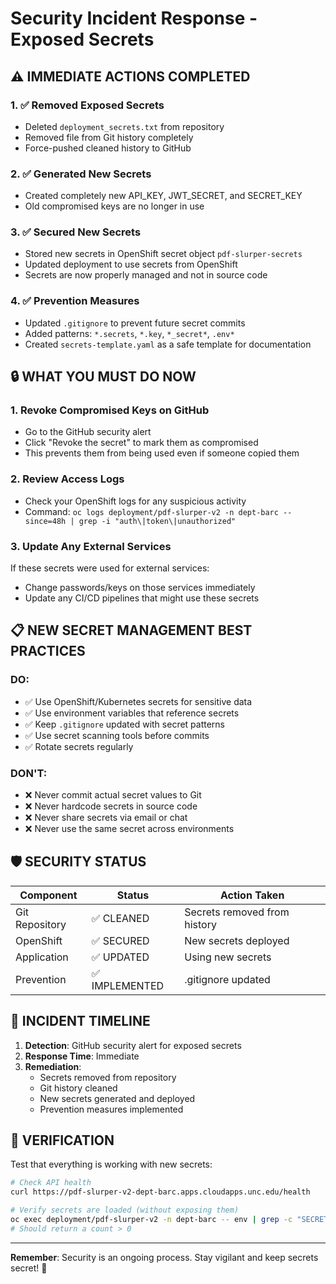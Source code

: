 # Security Incident Response - Exposed Secrets

## ⚠️ IMMEDIATE ACTIONS COMPLETED

### 1. ✅ Removed Exposed Secrets
- Deleted `deployment_secrets.txt` from repository
- Removed file from Git history completely
- Force-pushed cleaned history to GitHub

### 2. ✅ Generated New Secrets
- Created completely new API_KEY, JWT_SECRET, and SECRET_KEY
- Old compromised keys are no longer in use

### 3. ✅ Secured New Secrets
- Stored new secrets in OpenShift secret object `pdf-slurper-secrets`
- Updated deployment to use secrets from OpenShift
- Secrets are now properly managed and not in source code

### 4. ✅ Prevention Measures
- Updated `.gitignore` to prevent future secret commits
- Added patterns: `*.secrets`, `*.key`, `*_secret*`, `.env*`
- Created `secrets-template.yaml` as a safe template for documentation

## 🔒 WHAT YOU MUST DO NOW

### 1. **Revoke Compromised Keys on GitHub**
- Go to the GitHub security alert
- Click "Revoke the secret" to mark them as compromised
- This prevents them from being used even if someone copied them

### 2. **Review Access Logs**
- Check your OpenShift logs for any suspicious activity
- Command: `oc logs deployment/pdf-slurper-v2 -n dept-barc --since=48h | grep -i "auth\|token\|unauthorized"`

### 3. **Update Any External Services**
If these secrets were used for external services:
- Change passwords/keys on those services immediately
- Update any CI/CD pipelines that might use these secrets

## 📋 NEW SECRET MANAGEMENT BEST PRACTICES

### DO:
- ✅ Use OpenShift/Kubernetes secrets for sensitive data
- ✅ Use environment variables that reference secrets
- ✅ Keep `.gitignore` updated with secret patterns
- ✅ Use secret scanning tools before commits
- ✅ Rotate secrets regularly

### DON'T:
- ❌ Never commit actual secret values to Git
- ❌ Never hardcode secrets in source code
- ❌ Never share secrets via email or chat
- ❌ Never use the same secret across environments

## 🛡️ SECURITY STATUS

| Component | Status | Action Taken |
|-----------|--------|--------------|
| Git Repository | ✅ CLEANED | Secrets removed from history |
| OpenShift | ✅ SECURED | New secrets deployed |
| Application | ✅ UPDATED | Using new secrets |
| Prevention | ✅ IMPLEMENTED | .gitignore updated |

## 📝 INCIDENT TIMELINE

1. **Detection**: GitHub security alert for exposed secrets
2. **Response Time**: Immediate
3. **Remediation**: 
   - Secrets removed from repository
   - Git history cleaned
   - New secrets generated and deployed
   - Prevention measures implemented

## 🚀 VERIFICATION

Test that everything is working with new secrets:
```bash
# Check API health
curl https://pdf-slurper-v2-dept-barc.apps.cloudapps.unc.edu/health

# Verify secrets are loaded (without exposing them)
oc exec deployment/pdf-slurper-v2 -n dept-barc -- env | grep -c "SECRET\|KEY\|JWT"
# Should return a count > 0
```

---
**Remember**: Security is an ongoing process. Stay vigilant and keep secrets secret! 🔐

